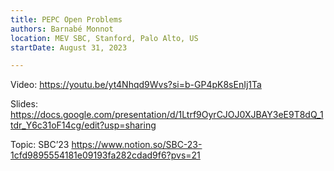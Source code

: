 ```yaml
---
title: PEPC Open Problems
authors: Barnabé Monnot
location: MEV SBC, Stanford, Palo Alto, US
startDate: August 31, 2023

---
```


Video: <https://youtu.be/yt4Nhqd9Wvs?si=b-GP4pK8sEnIj1Ta>

Slides: <https://docs.google.com/presentation/d/1Ltrf9OyrCJOJ0XJBAY3eE9T8dQ_1tdr_Y6c31oF14cg/edit?usp=sharing>

Topic: SBC’23 <https://www.notion.so/SBC-23-1cfd9895554181e09193fa282cdad9f6?pvs=21>